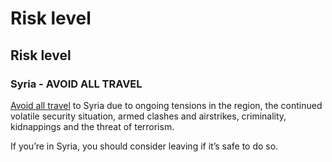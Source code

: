# Risk level

## Risk level

### Syria - AVOID ALL TRAVEL

[Avoid all travel](#levels "Risk Levels") to Syria due to ongoing tensions in the region, the continued volatile security situation, armed clashes and airstrikes, criminality, kidnappings and the threat of terrorism.

If you’re in Syria, you should consider leaving if it’s safe to do so.